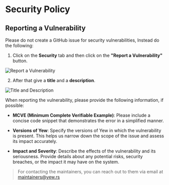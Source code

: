 # Security Policy

## Reporting a Vulnerability

Please do not create a GitHub issue for security vulnerabilities, Instead do the following:

1. Click on the **Security** tab and then click on the **"Report a Vulnerability"** button.

![Report a Vulnerability](https://github.com/shubhsharma19/yew/assets/69891912/810b0297-65c0-42e1-9935-08f026387bf7)

2. After that give a **title** and a **description**. 

![Title and Description](https://github.com/shubhsharma19/yew/assets/69891912/3686459b-c7b4-49ea-92cf-5313c4ccd756)


When reporting the vulnerability, please provide the following information, if possible:

- **MCVE (Minimum Complete Verifiable Example)**: Please include a concise code snippet that demonstrates the error in a simplified manner.

- **Versions of Yew**: Specify the versions of Yew in which the vulnerability is present. This helps us narrow down the scope of the issue and assess its impact accurately.

- **Impact and Severity**: Describe the effects of the vulnerability and its seriousness. Provide details about any potential risks, security breaches, or the impact it may have on the system.

> For contacting the maintainers, you can reach out to them via email at maintainers@yew.rs

